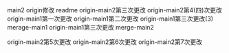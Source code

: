 main2 origin修改 readme
origin-main2第三次更改
origin-main2第4(四)次更改
origin-main1第一次更改
origin-main1第二次更改
origin-main1第三次更改(3)
merage-main1
origin-main1第三次更改
merge-main2

origin-main2第5次更改
origin-main2第6次更改
origin-main2第7次更改
